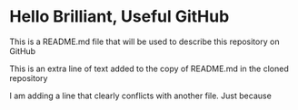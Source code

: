 # Hello Brilliant, Useful GitHub

This is a README.md file that will be used to describe this
repository on GitHub

This is an extra line of text added to the copy 
of README.md in the cloned repository

I am adding a line that clearly conflicts with another file. Just because

